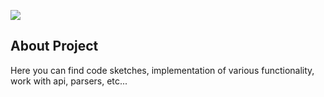 <p align="left"><img src="https://encrypted-tbn0.gstatic.com/images?q=tbn:ANd9GcTKpm5HpLy5B-h8zou-kNgmSVJ7SFwMOM5Rr_S6Cn7YXDdCpazhcjjkRIdlbWmz0BP6sDc&usqp=CAU"></p>

## About Project

Here you can find code sketches, implementation of various functionality, work with api, parsers, еtс...
